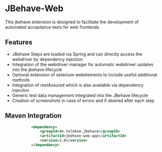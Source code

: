 # JBehave-Web

This jbehave extension is designed to facilitate the development of automated acceptance tests for web frontends.

## Features

- JBehave Steps are loaded via Spring and can directly access the webdriver by dependency injection
- Integration of the webdriver manager for automatic webdriver updates into the jbehave lifecycle
- Optional extension of selenium webelements to include useful additional methods
- Integration of restAssured which is also available via dependency injection
- Generic test data management integrated into the JBehave lifecycle
- Creation of screenshots in case of errors and if desired after each step

## Maven Integration

```xml
            <dependency>
                <groupId>de.telekom.jbehave</groupId>
                <artifactId>jbehave-web-app</artifactId>
                <version>1.0</version>
            </dependency>
```


